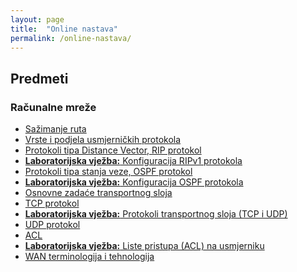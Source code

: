 ```yaml
---
layout: page
title:  "Online nastava"
permalink: /online-nastava/
---
```


## Predmeti

### Računalne mreže

<ul>
    <li><a href="racunalne-mreze/sazimanje-ruta/">Sažimanje ruta</a></li>
    <li><a href="racunalne-mreze/usmjernicki-protokoli/">Vrste i podjela usmjerničkih protokola</a></li>
    <li><a href="racunalne-mreze/protokoli-distance-vector-rip/">Protokoli tipa Distance Vector, RIP protokol</a></li>
    <li><a href="racunalne-mreze/lv-rip-protokol/"><strong>Laboratorijska vježba:</strong> Konfiguracija RIPv1 protokola</a></li>
    <li><a href="racunalne-mreze/protokoli-stanja-veze-ospf/">Protokoli tipa stanja veze, OSPF protokol</a></li>
    <li><a href="racunalne-mreze/lv-ospf/"><strong>Laboratorijska vježba:</strong> Konfiguracija OSPF protokola</a></li>
    <li><a href="racunalne-mreze/transportni-sloj/">Osnovne zadaće transportnog sloja</a></li>
    <li><a href="racunalne-mreze/tcp-protokol/">TCP protokol</a></li>
    <li><a href="racunalne-mreze/lv-tcp-udp/"><strong>Laboratorijska vježba:</strong> Protokoli transportnog sloja (TCP i UDP)</a></li>
    <li><a href="racunalne-mreze/udp-protokol/">UDP protokol</a></li>
    <li><a href="racunalne-mreze/acl/">ACL</a></li>
    <li><a href="racunalne-mreze/lv-acl/"><strong>Laboratorijska vježba:</strong> Liste pristupa (ACL) na usmjerniku</a></li>
    <li><a href="racunalne-mreze/wan/">WAN terminologija i tehnologija</a></li>
</ul>